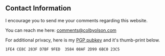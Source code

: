 ## Contact Information
I encourage you to send me your comments regarding this website.

You can reach me here: [comments@colbyolson.com](mailto:comments@colbyolson.com?Subject=Hello%20there!)

For additional privacy, here is my [PGP pubkey](/media/assets/colby.asc) and it's thumb-print below.

`1FE4 CE8C 283F D7BF 9FED  3584 08AF 2D99 6BC0 23C5`
